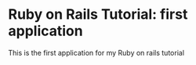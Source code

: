 # Ruby on Rails Tutorial: first application

This is the first application for my Ruby on rails tutorial
